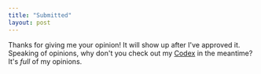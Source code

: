 ```yaml
---
title: "Submitted"
layout: post
---
```

Thanks for giving me your opinion! It will show up after I've approved it. Speaking of opinions, why don't you check out my [Codex](/codex) in the meantime? It's _full_ of my opinions.